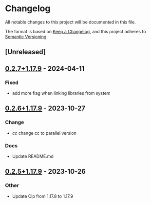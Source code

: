 # Changelog
All notable changes to this project will be documented in this file.

The format is based on [Keep a Changelog](https://keepachangelog.com/en/1.0.0/),
and this project adheres to [Semantic Versioning](https://semver.org/spec/v2.0.0.html).

## [Unreleased]

## [0.2.7+1.17.9](https://github.com/Maroon502/clp-src/compare/v0.2.6+1.17.9...v0.2.7+1.17.9) - 2024-04-11

### Fixed
- add more flag when linking libraries from system

## [0.2.6+1.17.9](https://github.com/Maroon502/clp-src/compare/v0.2.5+1.17.9...v0.2.6+1.17.9) - 2023-10-27

### Change
- *cc* change cc to parallel version

### Docs
- Update README.md

## [0.2.5+1.17.9](https://github.com/Maroon502/clp-src/compare/v0.2.4+1.17.8...v0.2.5+1.17.9) - 2023-10-26

### Other
- Update Clp from 1.17.8 to 1.17.9
